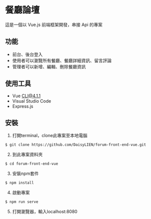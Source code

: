 # 餐廳論壇
這是一個以 Vue.js 前端框架開發，串接 Api 的專案

## 功能
* 前台、後台登入
* 使用者可以瀏覽所有餐廳、餐廳詳細資訊、留言評論
* 管理者可以新增、編輯、刪除餐廳資訊

## 使用工具
* Vue CLI@4.1.1
* Visual Studio Code
* Express.js

## 安裝
1. 打開terminal，clone此專案至本地電腦
```
$ git clone https://github.com/DaisyLIEN/forum-front-end-vue.git
```

2. 到此專案資料夾
```
$ cd forum-front-end-vue
```

3. 安裝npm套件
```
$ npm install 
```

4. 啟動專案
```
$ npm run serve
```

5. 打開瀏覽器，輸入localhost:8080
